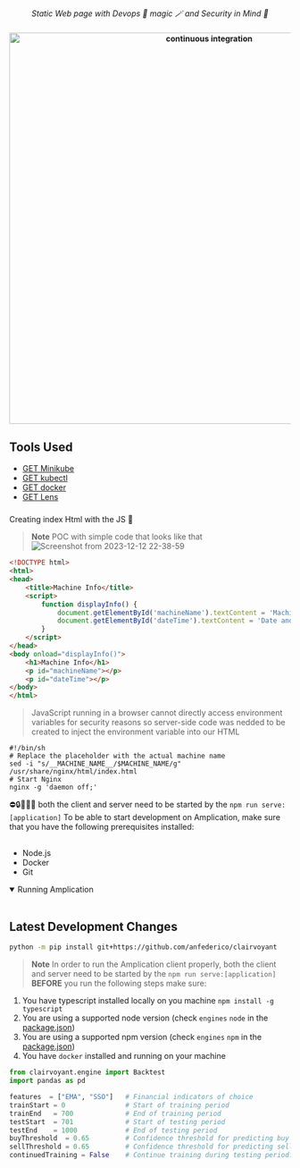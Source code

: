 <p align="center">
  <i align="center">Static Web page with Devops 🦸 magic 🪄 and Security in Mind 🚀</i>
</p>


<h4 align="center">
  <a href="https://github.com/amplication/amplication/actions/workflows/ci.yml">
    <img src="https://wallpapercave.com/uwp/uwp4109137.png" alt="continuous integration" style="height: 700px;">
  </a>
</h4>

  
## Tools Used  

- [GET Minikube](https://minikube.sigs.k8s.io/docs/start/)
- [GET kubectl](https://kubernetes.io/docs/tasks/tools/install-kubectl-linux/https://kubernetes.io/docs/tasks/tools/install-kubectl-linux/) 
- [GET docker](https://docs.docker.com/get-docker/)
- [GET Lens](https://k8slens.dev/) 


### 
Creating index Html with the JS 🧞
> **Note**
> POC with simple code that looks like that ![Screenshot from 2023-12-12 22-38-59](https://github.com/blackrussian84/Dcoya/assets/61284544/924156d6-4fa9-49ee-9cfb-d499d413c842)
```html
<!DOCTYPE html>
<html>
<head>
    <title>Machine Info</title>
    <script>
        function displayInfo() {
            document.getElementById('machineName').textContent = 'Machine Name: ' + '__MACHINE_NAME__';
            document.getElementById('dateTime').textContent = 'Date and Time: ' + new Date();
        }
    </script>
</head>
<body onload="displayInfo()">
    <h1>Machine Info</h1>
    <p id="machineName"></p>
    <p id="dateTime"></p>
</body>
</html>
```
> JavaScript running in a browser cannot directly access environment variables for security reasons so 
> server-side code was nedded to be created to inject the environment variable into our HTML

```shell
#!/bin/sh
# Replace the placeholder with the actual machine name
sed -i "s/__MACHINE_NAME__/$MACHINE_NAME/g" /usr/share/nginx/html/index.html
# Start Nginx
nginx -g 'daemon off;'
```





⛔🔒🐞🧞😻
both the client and server need to be started by the `npm run serve:[application]`
To be able to start development on Amplication, make sure that you have the following prerequisites installed:

###

##
- Node.js
- Docker
- Git
</details>
<details open>
<summary>
Running Amplication
</summary> <br />




## Latest Development Changes
```bash
python -m pip install git+https://github.com/anfederico/clairvoyant
```
> **Note**
> In order to run the Amplication client properly, both the client and server need to be started by the `npm run serve:[application]`
**BEFORE** you run the following steps make sure:
1. You have typescript installed locally on you machine ```npm install -g typescript```
2. You are using a supported node version (check `engines` `node` in the [package.json](./package.json))
3. You are using a supported npm version (check `engines` `npm` in the [package.json](./package.json))
4. You have `docker` installed and running on your machine
 
```python
from clairvoyant.engine import Backtest
import pandas as pd

features  = ["EMA", "SSO"]   # Financial indicators of choice
trainStart = 0               # Start of training period
trainEnd   = 700             # End of training period
testStart  = 701             # Start of testing period
testEnd    = 1000            # End of testing period
buyThreshold  = 0.65         # Confidence threshold for predicting buy (default = 0.65) 
sellThreshold = 0.65         # Confidence threshold for predicting sell (default = 0.65)
continuedTraining = False    # Continue training during testing period? (default = false)
```

